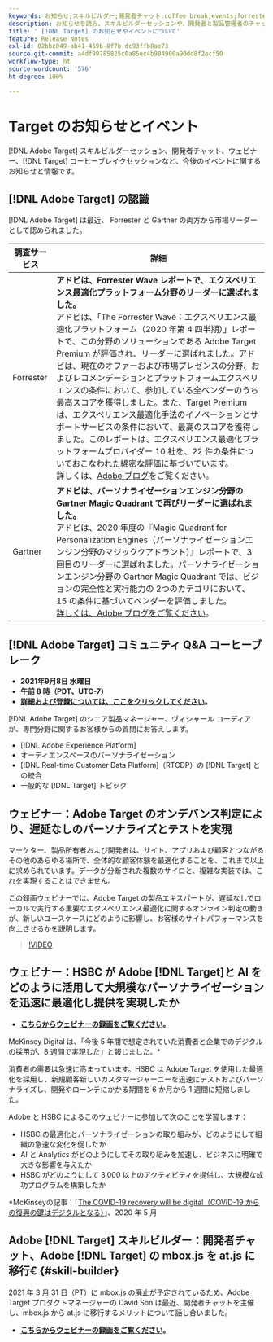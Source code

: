 ```yaml
---
keywords: お知らせ;スキルビルダー;開発者チャット;coffee break;events;forrester;gartner;ウェビナー
description: お知らせを読み、スキルビルダーセッションや、開発者と製品管理者のチャット、ウェビナーなどの Adobe [!DNL Target] イベントに登録してください。
title: ' [!DNL Target] のお知らせやイベントについて'
feature: Release Notes
exl-id: 02bbc049-ab41-469b-8f7b-dc93ffb8ae73
source-git-commit: a4df99785825c0a85ec4b984900a90dd8f2ecf50
workflow-type: ht
source-wordcount: '576'
ht-degree: 100%

---
```


# Target のお知らせとイベント

[!DNL Adobe Target] スキルビルダーセッション、開発者チャット、ウェビナー、[!DNL Target] コーヒーブレイクセッションなど、今後のイベントに関するお知らせと情報です。

## [!DNL Adobe Target] の認識

[!DNL Adobe Target] は最近、 Forrester と Gartner の両方から市場リーダーとして認められました。

| 調査サービス | 詳細 |
| --- | --- |
| Forrester | **アドビは、Forrester Wave レポートで、エクスペリエンス最適化プラットフォーム分野のリーダーに選ばれました。**<br>&#x200B;アドビは、「The Forrester Wave：エクスペリエンス最適化プラットフォーム（2020 年第 4 四半期）」レポートで、この分野のソリューションである Adobe Target Premium が評価され、リーダーに選ばれました。アドビは、現在のオファーおよび市場プレゼンスの分野、およびレコメンデーションとプラットフォームエクスペリエンスの条件において、参加している全ベンダーのうち最高スコアを獲得しました。また、Target Premium は、エクスペリエンス最適化手法のイノベーションとサポートサービスの条件において、最高のスコアを獲得しました。このレポートは、エクスペリエンス最適化プラットフォームプロバイダー 10 社を、22 件の条件についておこなわれた綿密な評価に基づいています。<br>詳しくは、[Adobe ブログ](https://blog.adobe.com/en/2020/11/24/adobe-named-leader-in-forrester-wave-report-experience-optimization-platforms.html)をご覧ください。 |
| Gartner | **アドビは、パーソナライゼーションエンジン分野の Gartner Magic Quadrant で再びリーダーに選ばれました。**<br>&#x200B;アドビは、2020 年度の『Magic Quadrant for Personalization Engines（パーソナライゼーションエンジン分野のマジッククアドラント）』レポートで、3 回目のリーダーに選ばれました。パーソナライゼーションエンジン分野の Gartner Magic Quadrant では、ビジョンの完全性と実行能力の 2つのカテゴリにおいて、15 の条件に基づいてベンダーを評価しました。<br>[詳しくは、Adobe ブログをご覧ください](https://theblog.adobe.com/adobe-again-named-leader-in-gartner-magic-quadrant-for-personalization-engines/)。 |

## [!DNL Adobe Target] コミュニティ Q&amp;A コーヒーブレーク

* **2021年9月8日 水曜日**
* **午前 8 時（PDT、UTC-7）**
* **[詳細および登録については、ここをクリックしてください](https://experienceleaguecommunities.adobe.com/t5/adobe-target-discussions/at-community-q-amp-a-coffee-break-9-8-21-8am-pt-vishal-chordia/td-p/419497)。**

[!DNL Adobe Target] のシニア製品マネージャー、ヴィシャール コーディアが、専門分野に関するお客様からの質問にお答えします。

* [!DNL Adobe Experience Platform]
* オーディエンスベースのパーソナライゼーション
* [!DNL Real-time Customer Data Platform]（RTCDP）の [!DNL Target] との統合
* 一般的な [!DNL Target] トピック

## ウェビナー：Adobe Target のオンデバンス判定により、遅延なしのパーソナライズとテストを実現

マーケター、製品所有者および開発者は、サイト、アプリおよび顧客とつながるその他のあらゆる場所で、全体的な顧客体験を最適化することを、これまで以上に求められています。データが分断された複数のサイロと、複雑な実装では、これを実現することはできません。

この録画ウェビナーでは、Adobe Target の製品エキスパートが、遅延なしでローカルで実行する重要なエクスペリエンス最適化に関するオンライン判定の動きが、新しいユースケースにどのように影響し、お客様のサイトパフォーマンスを向上させるかを説明します。

>[!VIDEO](https://video.tv.adobe.com/v/328148)

## ウェビナー：HSBC が Adobe [!DNL Target]と AI をどのように活用して大規模なパーソナライゼーションを迅速に最適化し提供を実現したか

* **[こちらからウェビナーの録画をご覧ください](https://seminars.adobeconnect.com/ps4ozlg7qfdy/?proto=true)。**

McKinsey Digital は、「今後 5 年間で想定されていた消費者と企業でのデジタルの採用が、8 週間で実現した」と報じました。*

消費者の需要は急速に高まっています。HSBC は Adobe Target を使用した最適化を採用し、新規顧客新しいカスタマージャーニーを迅速にテストおよびパーソナライズし、開発やローンチにかかる期間を 6 か月から 1 週間に短縮しました。

Adobe と HSBC によるこのウェビナーに参加して次のことを学習します：

* HSBC の最適化とパーソナライゼーションの取り組みが、どのようにして組織の急速な変化を促したか
* AI と Analytics がどのようにしてその取り組みを加速し、ビジネスに明確で大きな影響を与えたか
* HSBC がどのようにして 3,000 以上のアクティビティを提供し、大規模な成功プログラムを構築したか

*McKinseyの記事：「[The COVID-19 recovery will be digital（COVID-19 からの復興の鍵はデジタルとなる）](https://www.mckinsey.com/business-functions/mckinsey-digital/our-insights/the-covid-19-recovery-will-be-digital-a-plan-for-the-first-90-days#)」、2020 年 5 月

## Adobe [!DNL Target] スキルビルダー：開発者チャット、Adobe [!DNL Target] の mbox.js を at.js に移行€  {#skill-builder}

2021 年 3 月 31 日（PT）に mbox.js の廃止が予定されているため、Adobe Target プロダクトマネージャーの David Son は最近、開発者チャットを主催し、mbox.js から at.js に移行するメリットについて話し合いました。

* **[こちらからウェビナーの録画をご覧ください](https://seminars.adobeconnect.com/ptdo6mfo6qn6/?proto=true)。**
